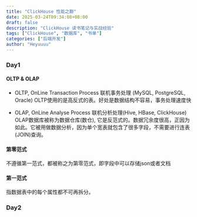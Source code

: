 ```yaml
---
title: "ClickHouse 性能之巅"
date: 2025-03-24T09:34:08+08:00
draft: false
description: "ClickHouse 读书笔记与实战经验"
tags: ["ClickHouse", "数据库", "书单"]
categories: ["后端开发"]
author: "Heyuuuu"
---
```




### Day1

#### OLTP & OLAP
- OLTP, OnLine Transaction Process 联机事务处理 (MySQL, PostgreSQL, Oracle)
    OLTP使用的是高反式的表。好处是数据结构不容易，事务处理速度快

- OLAP, OnLine Analyse Process 联机分析处理(Hive, HBase, ClickHouse)
    OLAP数据库被称为数据仓库(数仓), 它是反范式的。数据冗余度很高，正因为如此。它被用做数据分析，因为单个宽表就包含了很多字段，不需要进行连表(JOIN)查询。


#### 第零范式
不遵循第一范式，都被称之为第零范式，即字段中可以存储json或者文档

#### 第一范式
指数据表中的每个属性都不可再拆分。


### Day2
